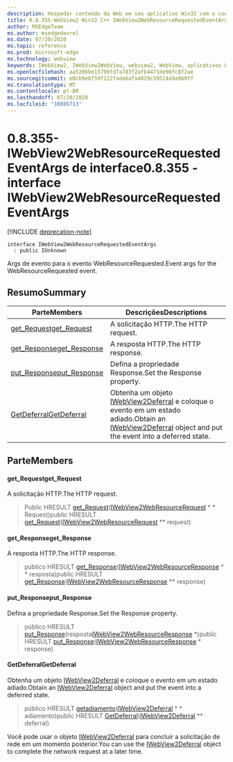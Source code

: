 ```yaml
---
description: Hospedar conteúdo da Web em seu aplicativo Win32 com o controle WebView2 do Microsoft Edge
title: 0.8.355-WebView2 Win32 C++ IWebView2WebResourceRequestedEventArgs
author: MSEdgeTeam
ms.author: msedgedevrel
ms.date: 07/20/2020
ms.topic: reference
ms.prod: microsoft-edge
ms.technology: webview
keywords: IWebView2, IWebView2WebView, webview2, WebView, aplicativos Win32, Win32, Edge
ms.openlocfilehash: aa5206be13790fd7a783f2afb4471de90fc8f2ae
ms.sourcegitcommit: e0cb9e6f59f222fade6afa4829c59524a9a9b9ff
ms.translationtype: MT
ms.contentlocale: pt-BR
ms.lasthandoff: 07/20/2020
ms.locfileid: "10885713"
---
```

# <span data-ttu-id="cd5a7-104">0.8.355-IWebView2WebResourceRequestedEventArgs de interface</span><span class="sxs-lookup"><span data-stu-id="cd5a7-104">0.8.355 - interface IWebView2WebResourceRequestedEventArgs</span></span> 

[!INCLUDE [deprecation-note](../../includes/deprecation-note.md)]

```
interface IWebView2WebResourceRequestedEventArgs
  : public IUnknown
```

<span data-ttu-id="cd5a7-105">Args de evento para o evento WebResourceRequested.</span><span class="sxs-lookup"><span data-stu-id="cd5a7-105">Event args for the WebResourceRequested event.</span></span>

## <span data-ttu-id="cd5a7-106">Resumo</span><span class="sxs-lookup"><span data-stu-id="cd5a7-106">Summary</span></span>

 <span data-ttu-id="cd5a7-107">Parte</span><span class="sxs-lookup"><span data-stu-id="cd5a7-107">Members</span></span>                        | <span data-ttu-id="cd5a7-108">Descrições</span><span class="sxs-lookup"><span data-stu-id="cd5a7-108">Descriptions</span></span>
--------------------------------|---------------------------------------------
[<span data-ttu-id="cd5a7-109">get_Request</span><span class="sxs-lookup"><span data-stu-id="cd5a7-109">get_Request</span></span>](#get_request) | <span data-ttu-id="cd5a7-110">A solicitação HTTP.</span><span class="sxs-lookup"><span data-stu-id="cd5a7-110">The HTTP request.</span></span>
[<span data-ttu-id="cd5a7-111">get_Response</span><span class="sxs-lookup"><span data-stu-id="cd5a7-111">get_Response</span></span>](#get_response) | <span data-ttu-id="cd5a7-112">A resposta HTTP.</span><span class="sxs-lookup"><span data-stu-id="cd5a7-112">The HTTP response.</span></span>
[<span data-ttu-id="cd5a7-113">put_Response</span><span class="sxs-lookup"><span data-stu-id="cd5a7-113">put_Response</span></span>](#put_response) | <span data-ttu-id="cd5a7-114">Defina a propriedade Response.</span><span class="sxs-lookup"><span data-stu-id="cd5a7-114">Set the Response property.</span></span>
[<span data-ttu-id="cd5a7-115">GetDeferral</span><span class="sxs-lookup"><span data-stu-id="cd5a7-115">GetDeferral</span></span>](#getdeferral) | <span data-ttu-id="cd5a7-116">Obtenha um objeto [IWebView2Deferral](IWebView2Deferral.md) e coloque o evento em um estado adiado.</span><span class="sxs-lookup"><span data-stu-id="cd5a7-116">Obtain an [IWebView2Deferral](IWebView2Deferral.md) object and put the event into a deferred state.</span></span>

## <span data-ttu-id="cd5a7-117">Parte</span><span class="sxs-lookup"><span data-stu-id="cd5a7-117">Members</span></span>

#### <span data-ttu-id="cd5a7-118">get_Request</span><span class="sxs-lookup"><span data-stu-id="cd5a7-118">get_Request</span></span> 

<span data-ttu-id="cd5a7-119">A solicitação HTTP.</span><span class="sxs-lookup"><span data-stu-id="cd5a7-119">The HTTP request.</span></span>

> <span data-ttu-id="cd5a7-120">Public HRESULT [get_Request](#get_request)([IWebView2WebResourceRequest](IWebView2WebResourceRequest.md) \* \* Request)</span><span class="sxs-lookup"><span data-stu-id="cd5a7-120">public HRESULT [get_Request](#get_request)([IWebView2WebResourceRequest](IWebView2WebResourceRequest.md) \*\* request)</span></span>

#### <span data-ttu-id="cd5a7-121">get_Response</span><span class="sxs-lookup"><span data-stu-id="cd5a7-121">get_Response</span></span> 

<span data-ttu-id="cd5a7-122">A resposta HTTP.</span><span class="sxs-lookup"><span data-stu-id="cd5a7-122">The HTTP response.</span></span>

> <span data-ttu-id="cd5a7-123">público HRESULT [get_Response](#get_response)([IWebView2WebResourceResponse](IWebView2WebResourceResponse.md) \* \* resposta)</span><span class="sxs-lookup"><span data-stu-id="cd5a7-123">public HRESULT [get_Response](#get_response)([IWebView2WebResourceResponse](IWebView2WebResourceResponse.md) \*\* response)</span></span>

#### <span data-ttu-id="cd5a7-124">put_Response</span><span class="sxs-lookup"><span data-stu-id="cd5a7-124">put_Response</span></span> 

<span data-ttu-id="cd5a7-125">Defina a propriedade Response.</span><span class="sxs-lookup"><span data-stu-id="cd5a7-125">Set the Response property.</span></span>

> <span data-ttu-id="cd5a7-126">público HRESULT [put_Response](#put_response)(resposta[IWebView2WebResourceResponse](IWebView2WebResourceResponse.md) \*)</span><span class="sxs-lookup"><span data-stu-id="cd5a7-126">public HRESULT [put_Response](#put_response)([IWebView2WebResourceResponse](IWebView2WebResourceResponse.md) \* response)</span></span>

#### <span data-ttu-id="cd5a7-127">GetDeferral</span><span class="sxs-lookup"><span data-stu-id="cd5a7-127">GetDeferral</span></span> 

<span data-ttu-id="cd5a7-128">Obtenha um objeto [IWebView2Deferral](IWebView2Deferral.md) e coloque o evento em um estado adiado.</span><span class="sxs-lookup"><span data-stu-id="cd5a7-128">Obtain an [IWebView2Deferral](IWebView2Deferral.md) object and put the event into a deferred state.</span></span>

> <span data-ttu-id="cd5a7-129">público HRESULT [getadiamento](#getdeferral)([IWebView2Deferral](IWebView2Deferral.md) \* \* adiamento)</span><span class="sxs-lookup"><span data-stu-id="cd5a7-129">public HRESULT [GetDeferral](#getdeferral)([IWebView2Deferral](IWebView2Deferral.md) \*\* deferral)</span></span>

<span data-ttu-id="cd5a7-130">Você pode usar o objeto [IWebView2Deferral](IWebView2Deferral.md) para concluir a solicitação de rede em um momento posterior.</span><span class="sxs-lookup"><span data-stu-id="cd5a7-130">You can use the [IWebView2Deferral](IWebView2Deferral.md) object to complete the network request at a later time.</span></span>

